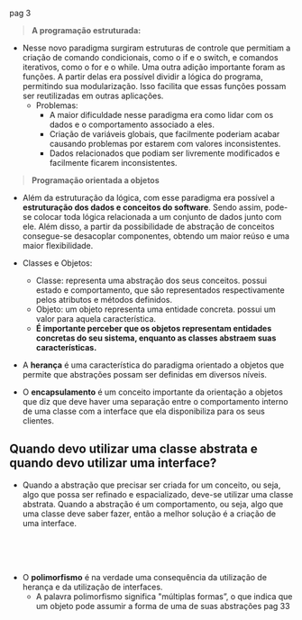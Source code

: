 pag 3

> **A programação estruturada:**
- Nesse novo paradigma surgiram estruturas de controle que permitiam a criação de comando condicionais, como o if e o switch, e comandos iterativos, como o for e o while. Uma outra adição importante foram as funções. A partir delas era possível dividir a lógica do programa, permitindo sua modularização. Isso facilita que essas funções possam ser reutilizadas em outras aplicações. 
  - Problemas:
    - A maior dificuldade nesse paradigma era como lidar com os dados e o comportamento associado a eles. 
    - Criação de variáveis globais, que facilmente poderiam acabar causando problemas por estarem com valores inconsistentes. 
    - Dados relacionados que podiam ser livremente modificados e facilmente ficarem inconsistentes.

> **Programação orientada a objetos**
- Além da estruturação da lógica, com esse paradigma era possível a **estruturação dos dados e conceitos do software**. Sendo assim, pode-se colocar toda lógica relacionada a um conjunto de dados junto com ele. Além disso, a partir da possibilidade de abstração de conceitos consegue-se desacoplar componentes, obtendo um maior reúso e uma maior flexibilidade.

- Classes e Objetos:
  - Classe: representa uma abstração dos seus conceitos.  possui estado e comportamento, que são representados respectivamente pelos atributos e métodos definidos.
  - Objeto: um objeto representa uma entidade concreta.  possui um valor para aquela característica. 
  - **É importante perceber que os objetos representam entidades concretas do seu sistema, enquanto as classes abstraem suas características.**

- A **herança** é uma característica do paradigma orientado a objetos que permite que abstrações possam ser definidas em diversos níveis. 

- O **encapsulamento** é um conceito importante da orientação a objetos que diz que deve haver uma separação entre o comportamento interno de uma classe com a interface que ela disponibiliza para os seus clientes.


## Quando devo utilizar uma classe abstrata e quando devo utilizar uma interface?
- Quando a abstração que precisar ser criada for um conceito, ou seja, algo que possa ser refinado e  espacializado, deve-se utilizar uma classe abstrata. Quando a abstração é um comportamento, ou seja, algo que uma classe deve saber fazer, então a melhor solução é a criação de uma interface.

<br/>
<br/>
<br/>

- O **polimorfismo** é na verdade uma consequência da utilização de herança e da utilização de interfaces.
  - A palavra polimorfismo significa "múltiplas formas”, o que indica que um objeto pode assumir a forma de uma de suas abstrações
pag 33